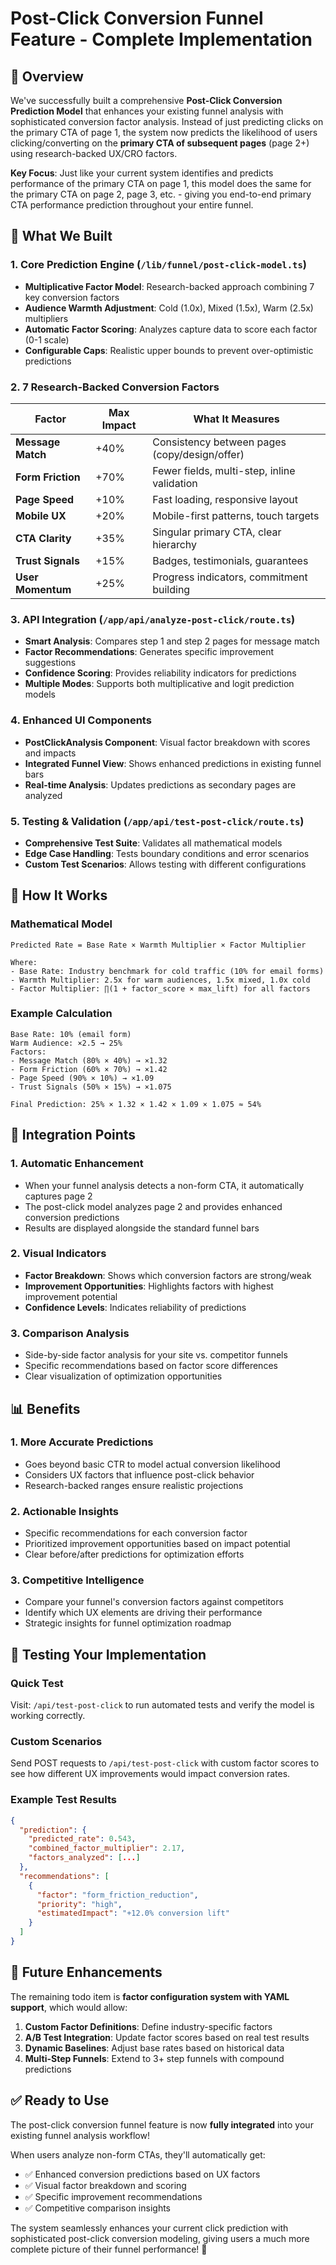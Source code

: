 # Post-Click Conversion Funnel Feature - Complete Implementation

## 🎯 Overview

We've successfully built a comprehensive **Post-Click Conversion Prediction Model** that enhances your existing funnel analysis with sophisticated conversion factor analysis. Instead of just predicting clicks on the primary CTA of page 1, the system now predicts the likelihood of users clicking/converting on the **primary CTA of subsequent pages** (page 2+) using research-backed UX/CRO factors.

**Key Focus**: Just like your current system identifies and predicts performance of the primary CTA on page 1, this model does the same for the primary CTA on page 2, page 3, etc. - giving you end-to-end primary CTA performance prediction throughout your entire funnel.

## 🔧 What We Built

### 1. **Core Prediction Engine** (`/lib/funnel/post-click-model.ts`)
- **Multiplicative Factor Model**: Research-backed approach combining 7 key conversion factors
- **Audience Warmth Adjustment**: Cold (1.0x), Mixed (1.5x), Warm (2.5x) multipliers
- **Automatic Factor Scoring**: Analyzes capture data to score each factor (0-1 scale)
- **Configurable Caps**: Realistic upper bounds to prevent over-optimistic predictions

### 2. **7 Research-Backed Conversion Factors**

| Factor | Max Impact | What It Measures |
|--------|------------|------------------|
| **Message Match** | +40% | Consistency between pages (copy/design/offer) |
| **Form Friction** | +70% | Fewer fields, multi-step, inline validation |
| **Page Speed** | +10% | Fast loading, responsive layout |
| **Mobile UX** | +20% | Mobile-first patterns, touch targets |
| **CTA Clarity** | +35% | Singular primary CTA, clear hierarchy |
| **Trust Signals** | +15% | Badges, testimonials, guarantees |
| **User Momentum** | +25% | Progress indicators, commitment building |

### 3. **API Integration** (`/app/api/analyze-post-click/route.ts`)
- **Smart Analysis**: Compares step 1 and step 2 pages for message match
- **Factor Recommendations**: Generates specific improvement suggestions
- **Confidence Scoring**: Provides reliability indicators for predictions
- **Multiple Modes**: Supports both multiplicative and logit prediction models

### 4. **Enhanced UI Components**
- **PostClickAnalysis Component**: Visual factor breakdown with scores and impacts
- **Integrated Funnel View**: Shows enhanced predictions in existing funnel bars
- **Real-time Analysis**: Updates predictions as secondary pages are analyzed

### 5. **Testing & Validation** (`/app/api/test-post-click/route.ts`)
- **Comprehensive Test Suite**: Validates all mathematical models
- **Edge Case Handling**: Tests boundary conditions and error scenarios
- **Custom Test Scenarios**: Allows testing with different configurations

## 🚀 How It Works

### Mathematical Model
```
Predicted Rate = Base Rate × Warmth Multiplier × Factor Multiplier

Where:
- Base Rate: Industry benchmark for cold traffic (10% for email forms)
- Warmth Multiplier: 2.5x for warm audiences, 1.5x mixed, 1.0x cold
- Factor Multiplier: ∏(1 + factor_score × max_lift) for all factors
```

### Example Calculation
```
Base Rate: 10% (email form)
Warm Audience: ×2.5 → 25%
Factors:
- Message Match (80% × 40%) → ×1.32
- Form Friction (60% × 70%) → ×1.42  
- Page Speed (90% × 10%) → ×1.09
- Trust Signals (50% × 15%) → ×1.075

Final Prediction: 25% × 1.32 × 1.42 × 1.09 × 1.075 ≈ 54%
```

## 🎨 Integration Points

### 1. **Automatic Enhancement**
- When your funnel analysis detects a non-form CTA, it automatically captures page 2
- The post-click model analyzes page 2 and provides enhanced conversion predictions
- Results are displayed alongside the standard funnel bars

### 2. **Visual Indicators**
- **Factor Breakdown**: Shows which conversion factors are strong/weak
- **Improvement Opportunities**: Highlights factors with highest improvement potential
- **Confidence Levels**: Indicates reliability of predictions

### 3. **Comparison Analysis**
- Side-by-side factor analysis for your site vs. competitor funnels
- Specific recommendations based on factor score differences
- Clear visualization of optimization opportunities

## 📊 Benefits

### 1. **More Accurate Predictions**
- Goes beyond basic CTR to model actual conversion likelihood
- Considers UX factors that influence post-click behavior
- Research-backed ranges ensure realistic projections

### 2. **Actionable Insights**
- Specific recommendations for each conversion factor
- Prioritized improvement opportunities based on impact potential
- Clear before/after predictions for optimization efforts

### 3. **Competitive Intelligence**
- Compare your funnel's conversion factors against competitors
- Identify which UX elements are driving their performance
- Strategic insights for funnel optimization roadmap

## 🧪 Testing Your Implementation

### Quick Test
Visit: `/api/test-post-click` to run automated tests and verify the model is working correctly.

### Custom Scenarios
Send POST requests to `/api/test-post-click` with custom factor scores to see how different UX improvements would impact conversion rates.

### Example Test Results
```json
{
  "prediction": {
    "predicted_rate": 0.543,
    "combined_factor_multiplier": 2.17,
    "factors_analyzed": [...]
  },
  "recommendations": [
    {
      "factor": "form_friction_reduction",
      "priority": "high",
      "estimatedImpact": "+12.0% conversion lift"
    }
  ]
}
```

## 🔮 Future Enhancements

The remaining todo item is **factor configuration system with YAML support**, which would allow:

1. **Custom Factor Definitions**: Define industry-specific factors
2. **A/B Test Integration**: Update factor scores based on real test results  
3. **Dynamic Baselines**: Adjust base rates based on historical data
4. **Multi-Step Funnels**: Extend to 3+ step funnels with compound predictions

## ✅ Ready to Use

The post-click conversion funnel feature is now **fully integrated** into your existing funnel analysis workflow! 

When users analyze non-form CTAs, they'll automatically get:
- ✅ Enhanced conversion predictions based on UX factors
- ✅ Visual factor breakdown and scoring
- ✅ Specific improvement recommendations
- ✅ Competitive comparison insights

The system seamlessly enhances your current click prediction with sophisticated post-click conversion modeling, giving users a much more complete picture of their funnel performance! 🎉
